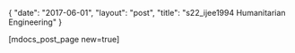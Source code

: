 {
   "date": "2017-06-01",
   "layout": "post",
   "title": "s22_ijee1994 Humanitarian Engineering"
}

[mdocs_post_page new=true]